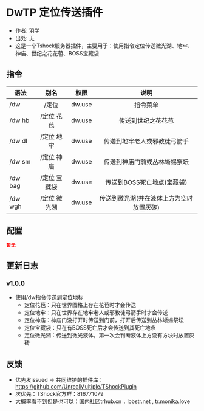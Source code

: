 # DwTP 定位传送插件

- 作者: 羽学
- 出处: 无
- 这是一个Tshock服务器插件，主要用于：使用指令定位传送微光湖、地牢、神庙、世纪之花花苞、BOSS宝藏袋


## 指令

| 语法      |   别名    |   权限   |          说明           |
|---------|:-------:|:------:|:---------------------:|
| /dw     |   /定位   | dw.use |         指令菜单          |
| /dw hb  | /定位 花苞  | dw.use |       传送到世纪之花花苞       |
| /dw dl  | /定位 地牢  | dw.use |    传送到地牢老人或邪教徒弓箭手     |
| /dw sm  | /定位 神庙  | dw.use |    传送到神庙门前或丛林蜥蜴祭坛     |
| /dw bag | /定位 宝藏袋 | dw.use |   传送到BOSS死亡地点(宝藏袋)    |
| /dw wgh | /定位 微光湖 | dw.use | 传送到微光湖(并在液体上方为空时放置灰砖) |


## 配置
```json
暂无
```

## 更新日志

### v1.0.0
- 使用/dw指令传送到定位地标
  - 定位花苞：只在世界图格上存在花苞时才会传送
  - 定位地牢：只在世界存在地牢老人或邪教徒弓箭手时才会传送
  - 定位神庙：神庙门没打开时传送到门前，打开后传送到丛林蜥蜴祭坛
  - 定位宝藏袋：只在有BOSS死亡后才会传送到其死亡地点
  - 定位微光湖：传送到微光液体，第一次会判断液体上方没有方块时放置灰砖

## 反馈
- 优先发issued -> 共同维护的插件库：https://github.com/UnrealMultiple/TShockPlugin
- 次优先：TShock官方群：816771079
- 大概率看不到但是也可以：国内社区trhub.cn ，bbstr.net , tr.monika.love